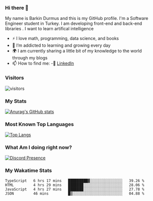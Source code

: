 ### Hi there 👋

My name is Barkin Durmus and this is my GitHub profile. I'm a Software Engineer student in Turkey. I am developing front-end and back-end libraries . I want to learn artifical intelligence

- :zap: I love math, programming, data science, and books
- 🌱 I’m addicted to learning and growing every day
- :earth_africa: I am currently sharing a little bit of my knowledge to the world through my blogs
- 📫 How to find me: 
 -:office: [LinkedIn](https://www.linkedin.com/in/barkin-durmus-84b55517b/)
  











### Visitors








![visitors](https://visitor-badge.glitch.me/badge?page_id=page.id) 












### My Stats




[![Anurag's GitHub stats](https://github-readme-stats.vercel.app/api?username=developerbarkinez)](https://github.com/anuraghazra/github-readme-stats)






### Most Known Top Languages




[![Top Langs](https://github-readme-stats.vercel.app/api/top-langs/?username=developerbarkinez)](https://github.com/anuraghazra/github-readme-stats)




### What Am I doing right now?







[![Discord Presence](https://lanyard-profile-readme.vercel.app/api/849899112677769276)](https://discord.com/users/849899112677769276)



### My Wakatime Stats

<!--START_SECTION:waka-->
```text
TypeScript   6 hrs 17 mins   █████████▓░░░░░░░░░░░░░░░   39.26 % 
HTML         4 hrs 29 mins   ███████░░░░░░░░░░░░░░░░░░   28.06 % 
JavaScript   4 hrs 27 mins   ███████░░░░░░░░░░░░░░░░░░   27.78 % 
JSON         46 mins         █▒░░░░░░░░░░░░░░░░░░░░░░░   04.88 % 
```
<!--END_SECTION:waka-->




